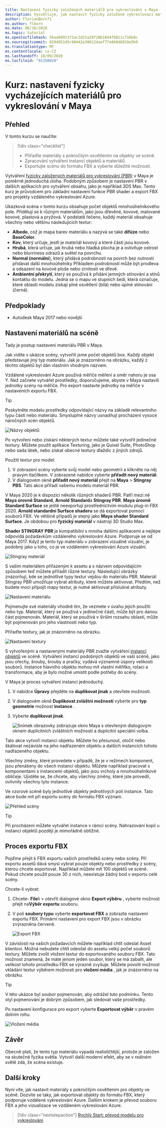 ```yaml
---
title: Nastavení fyzicky založených materiálů pro vykreslování v Maya
description: Vysvětluje, jak nastavit fyzicky založené vykreslovací materiály v Maya a exportovat je do formátu FBX.
author: FlorianBorn71
ms.author: flborn
ms.date: 06/16/2020
ms.topic: tutorial
ms.openlocfilehash: 56aa0d91372ac2d21a20f28b1044f0811c716b0c
ms.sourcegitcommit: 829d951d5c90442a38012daaf77e86046018e5b9
ms.translationtype: MT
ms.contentlocale: cs-CZ
ms.lasthandoff: 10/09/2020
ms.locfileid: "91358028"
---
```

# <a name="tutorial-set-up-physically-based-rendering-materials-in-maya"></a>Kurz: nastavení fyzicky vycházejících materiálů pro vykreslování v Maya

## <a name="overview"></a>Přehled
V tomto kurzu se naučíte:

> [!div class="checklist"]
>
> * Přiřaďte materiály s pokročilým osvětlením na objekty ve scéně.
> * Zpracování vytváření instancí objektů a materiálů
> * Exportujte scénu do formátu FBX a vyberte důležité možnosti.

Vytváření [fyzicky založených materiálů pro vykreslování (PBR)](../../overview/features/pbr-materials.md) v Maya je poměrně jednoduchá úloha. Podobným způsobem je nastavení PBR v dalších aplikacích pro vytváření obsahu, jako je například 3DS Max. Tento kurz je průvodcem pro základní nastavení funkce PBR shader a export FBX pro projekty vzdáleného vykreslování Azure. 

Ukázková scéna v tomto kurzu obsahuje počet objektů mnohoúhelníkového pole. Přidělují se k různým materiálům, jako jsou dřevěné, kovové, malované kovové, plastová a pryžová. V podstatě řečeno, každý materiál obsahuje všechny nebo většinu následujících textur:

* **Albedo**, což je mapa barev materiálu a nazývá se také **difúze** nebo **BaseColor**.
* **Kov**, který určuje, jestli je materiál kovový a které části jsou kovové. 
* **Hrubá**, která určuje, jak hrubá nebo hladká plocha je a ovlivňuje ostrost nebo blurriness odrazů a světel na povrchu.
* **Normal (normální**), který přidává podrobnosti na povrch bez nutnosti přidávat další mnohoúhelníky Příkladem podrobností může být prodleva a odsazení na kovové ploše nebo zrnitosti ve dřevě.
* **Ambientní překrytí**, který se používá k přidání jemných stínování a stínů kontaktu do modelu. Jedná se o mapu ve stupních šedi, která označuje, které oblasti modelu získají plné osvětlení (bílá) nebo úplné stínování (černá). 

## <a name="prerequisites"></a>Předpoklady
* Autodesk Maya 2017 nebo novější

## <a name="set-up-materials-in-the-scene"></a>Nastavení materiálů na scéně
Tady je postup nastavení materiálu PBR v Maya.

Jak vidíte v ukázce scény, vytvořili jsme počet objektů box. Každý objekt představuje jiný typ materiálu. Jak je znázorněno na obrázku, každý z těchto objektů byl dán vlastním vhodným názvem.

Vzdálené vykreslování Azure používá měřiče měření a směr nahoru je osa Y. Než začnete vytvářet prostředky, doporučujeme, abyste v Maya nastavili jednotky scény na měřiče. Pro export nastavte jednotky na měřiče v nastaveních exportu FBX.

> [!TIP]
> Poskytněte modelu prostředky odpovídající názvy na základě relevantního typu části nebo materiálu. Smysluplné názvy usnadňují procházení vysoce náročných scén objektů.

![Názvy objektů](media/object-names.jpg)

Po vytvoření nebo získání některých textur můžete také vytvořit jedinečné textury. Můžete použít aplikace Texturing, jako je Quixel Suite, PhotoShop nebo sada látek, nebo získat obecné textury dlaždic z jiných zdrojů.

Použití textur pro model:

1. V zobrazení scény vyberte svůj model nebo geometrii a klikněte na něj pravým tlačítkem. V zobrazené nabídce vyberte **přiřadit nový materiál**.
1. V dialogovém okně **přiřadit nový materiál** přejít na **Maya**  >  **Stingray PBS**. Tato akce přiřadí vašemu modelu materiál PBR. 

V Maya 2020 je k dispozici několik různých shaderů PBR. Patří mezi ně **Maya úrovně Standard**, **Arnold Standard**a **Stingray PBR**. **Maya úrovně Standard Surface** se ještě neexportují prostřednictvím modulu plug-in FBX 2020. **Arnold standardní Surface shaderu** se dá exportovat pomocí souborů FBX. Ve většině případů je stejný jako **Maya shader Standard Surface**. Je obdobou pro **fyzický materiál** v nástroji 3D Studio Max.

**Shader STINGRAY PBR** je kompatibilní s mnoha dalšími aplikacemi a nejlépe odpovídá požadavkům vzdáleného vykreslování Azure. Podporuje se od Maya 2017. Když je tento typ materiálu v zobrazení vizuálně vizuální, je podobný jako u toho, co je ve vzdáleném vykreslování Azure vizuální.

![Stingray materiál](media/stingray-material.jpg)

S vaším materiálem přiřazeným k assetu a s názvem odpovídajícím způsobem teď můžete přiřadit různé textury. Následující obrázky znázorňují, kde se jednotlivé typy textur vejdou do materiálu PBR. Materiál Stingray PBR umožňuje vybrat atributy, které můžete aktivovat. Předtím, než budete moci připojit mapy textur, je nutné aktivovat příslušné atributy.

![Nastavení materiálu](media/material-setup.jpg)

Pojmenujte své materiály vhodně tím, že vezmete v úvahu jejich použití nebo typ. Materiál, který se používá v jedinečné části, může být pro danou část pojmenován. Materiál, který se používá v širším rozsahu oblastí, může být pojmenován pro jeho vlastnosti nebo typ.

Přiřaďte textury, jak je znázorněno na obrázku.

![Nastavení textury](media/texture-setup.jpg)

S vytvořenými a nastavenými materiály PBR zvažte vytváření [instancí objektů](../../how-tos/conversion/configure-model-conversion.md#instancing) ve scéně. Vytváření instancí podobných objektů ve vaší scéně, jako jsou ořechy, šrouby, šrouby a pračky, vydává významné úspory velikosti souborů. Instance hlavního objektu mohou mít vlastní měřítko, rotaci a transformace, aby je bylo možné umístit podle potřeby do scény. 

V Maya je proces vytváření instancí jednoduchý.

1. V nabídce **Úpravy** přejděte na **duplikovat jinak** a otevřete možnosti.
1. V dialogovém okně **Duplikovat zvláštní možnosti** vyberte pro **typ geometrie** možnost **instance** . 
1. Vyberte **duplikovat jinak**.

   ![Snímek obrazovky zobrazuje okno Maya s otevřeným dialogovým oknem duplicitních zvláštních možností a duplicitní speciální volba.](media/instancing.jpg)

Tato akce vytvoří instanci objektu. Můžete ho přesunout, otočit nebo škálovat nezávisle na jeho nadřazeném objektu a dalších instancích tohoto nadřazeného objektu. 

Všechny změny, které provedete v případě, že je v režimech komponent, jsou přenášeny do všech instancí objektu. Můžete například pracovat s komponentami s instancemi objektů, jako jsou vrcholy a mnohoúhelníkové obličeje. Ujistěte se, že chcete, aby všechny změny, které jste provedli, ovlivnily všechny tyto instance. 

Ve vzorové scéně byly jednotlivé objekty jednotlivých polí instance. Tato akce bude mít při exportu scény do formátu FBX význam.

![Přehled scény](media/scene-overview.jpg)

> [!TIP]
> Při procházení můžete vytvářet instance v rámci scény. Nahrazování kopií u instancí objektů později je mimořádně obtížné. 

## <a name="fbx-export-process"></a>Proces exportu FBX

Pojďme přejít k FBX exportu vašich prostředků scény nebo scény. Při exportu assetů dává smysl vybrat pouze objekty nebo prostředky z scény, kterou chcete exportovat. Například můžete mít 100 objektů ve scéně. Pokud chcete použít pouze 30 z nich, neexistuje žádný bod v exportu celé scény. 

Chcete-li vybrat:

1. Chcete- **File**li  >  otevřít dialogové okno **Export výběru** , vyberte možnost přejít na**Výběr exportu** souboru.
1. V poli **soubory typu** vyberte **exportovat FBX** a zobrazte nastavení exportu FBX. Primární nastavení pro export FBX jsou v obrázku zvýrazněna červeně.

   ![Export FBX](media/FBX-exporting.jpg)

V závislosti na vašich požadavcích můžete například chtít odeslat Asset klientovi. Možná nebudete chtít odesílat do assetu velký počet souborů textury. Můžete zvolit vložení textur do exportovaného souboru FBX. Tato možnost znamená, že máte jenom jeden soubor, který se má zabalit, ale velikost tohoto prostředku FBX se výrazně zvyšuje. Můžete povolit možnost vkládání textur výběrem možnosti pro **vložení média** , jak je znázorněno na obrázku.

> [!TIP]
> V této ukázce byl soubor pojmenován, aby odrážel tuto podmínku. Tento styl pojmenování je dobrým způsobem, jak sledovat vaše prostředky. 

Po nastavení konfigurace pro export vyberte **Exportovat výběr** v pravém dolním rohu.

![Vložení média](media/embedding-media.jpg)

## <a name="conclusion"></a>Závěr

Obecně platí, že tento typ materiálu vypadá realističtější, protože je založen na skutečné fyzika světla. Vytvoří další moderní efekt, aby se v reálném světě zdá, že scéna existuje.

## <a name="next-steps"></a>Další kroky

Nyní víte, jak nastavit materiály s pokročilým osvětlením pro objekty ve scéně. Dozvíte se taky, jak exportovat objekty do formátu FBX, který podporuje vzdálené vykreslování Azure. Dalším krokem je převod souboru FBX a jeho vizualizace ve vzdáleném vykreslování Azure.

> [!div class="nextstepaction"]
> [Rychlý Start: převod modelu pro vykreslování](../../quickstarts\convert-model.md)